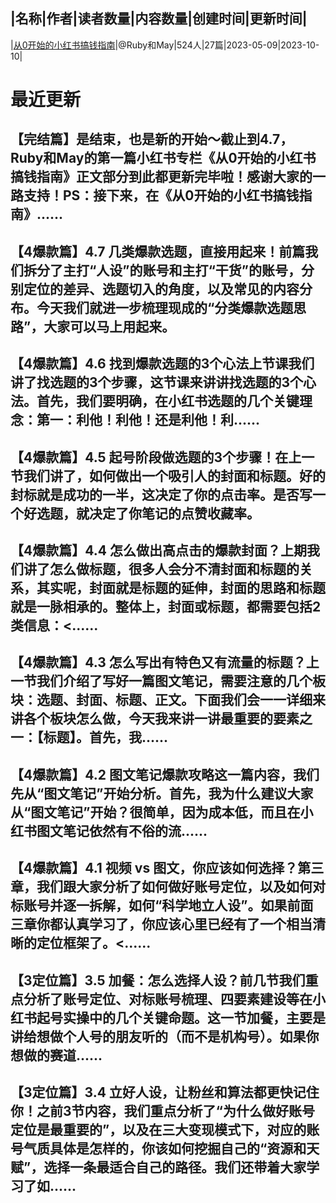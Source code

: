 |名称|作者|读者数量|内容数量|创建时间|更新时间|
---
|[从0开始的小红书搞钱指南](https://xiaobot.net/p/redbook0-1?refer=0b133df9-27dc-423b-8101-639049001c13)|@Ruby和May|524人|27篇|2023-05-09|2023-10-10|

# 最近更新
## 【完结篇】是结束，也是新的开始～截止到4.7，Ruby和May的第一篇小红书专栏《从0开始的小红书搞钱指南》正文部分到此都更新完毕啦！感谢大家的一路支持！PS：接下来，在《从0开始的小红书搞钱指南》......
## 【4爆款篇】4.7 几类爆款选题，直接用起来！前篇我们拆分了主打“人设”的账号和主打“干货”的账号，分别定位的差异、选题切入的角度，以及常见的内容分布。今天我们就进一步梳理现成的“分类爆款选题思路”，大家可以马上用起来。
## 【4爆款篇】4.6 找到爆款选题的3个心法上节课我们讲了找选题的3个步骤，这节课来讲讲找选题的3个心法。首先，我们要明确，在小红书选题的几个关键理念：第一：利他！利他！还是利他！利......
## 【4爆款篇】4.5 起号阶段做选题的3个步骤！在上一节我们讲了，如何做出一个吸引人的封面和标题。好的封标就是成功的一半，这决定了你的点击率。是否写一个好选题，就决定了你笔记的点赞收藏率。
## 【4爆款篇】4.4 怎么做出高点击的爆款封面？上期我们讲了怎么做标题，很多人会分不清封面和标题的关系，其实呢，封面就是标题的延伸，封面的思路和标题就是一脉相承的。整体上，封面或标题，都需要包括2类信息：<......
## 【4爆款篇】4.3 怎么写出有特色又有流量的标题？上一节我们介绍了写好一篇图文笔记，需要注意的几个板块：选题、封面、标题、正文。下面我们会一一详细来讲各个板块怎么做，今天我来讲一讲最重要的要素之一：【标题】。首先，我......
## 【4爆款篇】4.2 图文笔记爆款攻略这一篇内容，我们先从“图文笔记”开始分析。首先，我为什么建议大家从“图文笔记”开始？很简单，因为成本低，而且在小红书图文笔记依然有不俗的流......
## 【4爆款篇】4.1 视频 vs 图文，你应该如何选择？第三章，我们跟大家分析了如何做好账号定位，以及如何对标账号并逐一拆解，如何“科学地立人设”。如果前面三章你都认真学习了，你应该心里已经有了一个相当清晰的定位框架了。<......
## 【3定位篇】3.5 加餐：怎么选择人设？前几节我们重点分析了账号定位、对标账号梳理、四要素建设等在小红书起号实操中的几个关键命题。这一节加餐，主要是讲给想做个人号的朋友听的（而不是机构号）。如果你想做的赛道......
## 【3定位篇】3.4 立好人设，让粉丝和算法都更快记住你！之前3节内容，我们重点分析了“为什么做好账号定位是最重要的”，以及在三大变现模式下，对应的账号气质具体是怎样的，你该如何挖掘自己的“资源和天赋”，选择一条最适合自己的路径。我们还带着大家学习了如......

